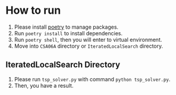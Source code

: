 # How to run
1. Please install [poetry](https://cocoatomo.github.io/poetry-ja/) to manage packages.
1. Run `poetry install` to install dependencies.
1. Run `poetry shell`, then you will enter to virtual environment.
1. Move into `CSA06A` directory or `IteratedLocalSearch` directory.

## IteratedLocalSearch Directory
1. Please run `tsp_solver.py` with command `python tsp_solver.py`.
2. Then, you have a result.
